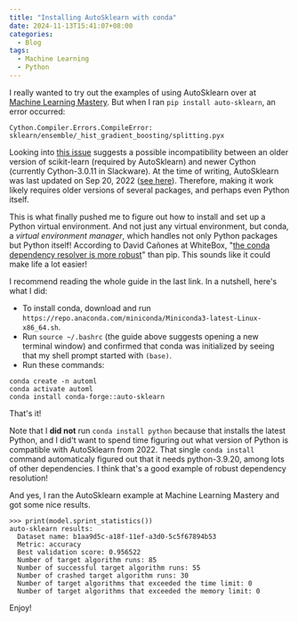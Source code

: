 ```yaml
---
title: "Installing AutoSklearn with conda"
date: 2024-11-13T15:41:07+08:00
categories:
  - Blog
tags:
  - Machine Learning
  - Python
---
```


I really wanted to try out the examples of using AutoSklearn over at [Machine Learning Mastery](https://machinelearningmastery.com/automl-libraries-for-python/).
But when I ran `pip install auto-sklearn`, an error occurred:

```
Cython.Compiler.Errors.CompileError: sklearn/ensemble/_hist_gradient_boosting/splitting.pyx
```

Looking into [this issue](https://github.com/scikit-learn/scikit-learn/issues/26858)
suggests a possible incompatibility between an older version of scikit-learn (required by AutoSklearn) and newer Cython (currently Cython-3.0.11 in Slackware).
At the time of writing, AutoSklearn was last updated on Sep 20, 2022 ([see here](https://pypi.org/project/auto-sklearn/)).
Therefore, making it work likely requires older versions of several packages, and perhaps even Python itself.

This is what finally pushed me to figure out how to install and set up a Python virtual environment.
And not just any virtual environment, but conda, a *virtual environment manager*, which handles not only Python packages but Python itself!
According to David Cañones at WhiteBox, "[the conda dependency resolver is more robust](https://www.whiteboxml.com/blog/the-definitive-guide-to-python-virtual-environments-with-conda)" than pip.
This sounds like it could make life a lot easier!

I recommend reading the whole guide in the last link.
In a nutshell, here's what I did:

- To install conda, download and run `https://repo.anaconda.com/miniconda/Miniconda3-latest-Linux-x86_64.sh`.
- Run `source ~/.bashrc` (the guide above suggests opening a new terminal window) and confirmed that conda was initialized by seeing that my shell prompt started with `(base)`.
- Run these commands:

```
conda create -n automl
conda activate automl
conda install conda-forge::auto-sklearn
```

That's it!

Note that I **did not** run `conda install python` because that installs the latest Python,
and I did't want to spend time figuring out what version of Python is compatible with AutoSklearn from 2022.
That single `conda install` command automaticaly figured out that it needs python-3.9.20, among lots of other dependencies.
I think that's a good example of robust dependency resolution!

And yes, I ran the AutoSklearn example at Machine Learning Mastery and got some nice results.

```
>>> print(model.sprint_statistics())
auto-sklearn results:
  Dataset name: b1aa9d5c-a18f-11ef-a3d0-5c5f67894b53
  Metric: accuracy
  Best validation score: 0.956522
  Number of target algorithm runs: 85
  Number of successful target algorithm runs: 55
  Number of crashed target algorithm runs: 30
  Number of target algorithms that exceeded the time limit: 0
  Number of target algorithms that exceeded the memory limit: 0
```

Enjoy!
